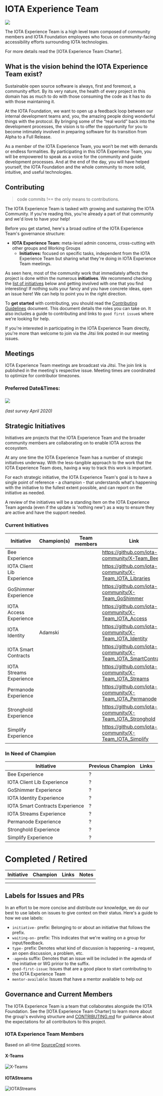 # IOTA Experience Team
![](./page-resources/images/x_team_logo.svg)

The IOTA Experience Team is a high level team composed of community members and IOTA Foundation employees who focus on community-facing accessibility efforts surrounding IOTA technologies.

For more details read the [IOTA Experience Team Charter].

## What is the vision behind the IOTA Experience Team exist?

Sustainable open source software is always, first and foremost, a community effort. By its very nature, the health of every project in this domain has as much to do with those consuming the code as it has to do with those maintaining it.

At the IOTA Foundation, we want to open up a feedback loop between our internal development teams and, you, the amazing people doing wonderful things with the protocol. By bringing some of the “real world” back into the development processes, the vision is to offer the opportunity for you to become intimately involved in preparing software for its transition from Alpha to a Full Release.

As a member of the IOTA Experience Team, you won’t be met with demands or endless formalities. By participating in this IOTA Experience Team, you will be empowered to speak as a voice for the community and guide development processes. And at the end of the day, you will have helped yourself, the IOTA Foundation and the whole community to more solid, intuitive, and useful technologies.

## Contributing

> code commits !== the only means to contributions.

The IOTA Experience Team is tasked with growing and sustaining the IOTA Community. If you're reading this, you're already a part of that community and we'd love to have your help!

Before you get started, here's a broad outline of the IOTA Experience Team's governance structure:

- **IOTA Experience Team:** meta-level admin concerns, cross-cutting with other groups and Working Groups
  - **Initiatives:** focused on specific tasks, independent from the IOTA Experience Team but sharing what they're doing in IOTA Experience Team meetings.

As seen here, most of the community work that immediately affects the project is done within the numerous **initiatives**. We recommend checking the [list of initiatives](#strategic-initiatives) below and getting involved with one that you find interesting! If nothing suits your fancy and you have concrete ideas, open an issue here! We can help to point you in the right direction.

To **get started** with contributing, you should read the [Contributing Guidelines](./CONTRIBUTING.md) document. This document details the roles you can take on. It also includes a guide to contributing and links to `good first issue`s where we're looking for help.

If you're interested in participating in the IOTA Experience Team directly, you're more than welcome to join via the Jitsi link posted in our meeting issues.

## Meetings

IOTA Experience Team meetings are broadcast via Jitsi. The join link is published in the meeting's respective issue. Meeting times are coordinated to optimize for contributor timezones.

### Preferred Date&Times:

### ![](./page-resources/images/readme-date&time.png)

*(last survey April 2020)*

## Strategic Initiatives

Initiatives are projects that the IOTA Experience Team and the broader community members are collaborating on to enable IOTA across the ecosystem.

At any one time the IOTA Experience Team has a number of strategic initiatives underway. With the less-tangible approach to the work that the IOTA Experience Team does, having a way to track this work is important.

For each strategic initiative, the IOTA Experience Team's goal is to have a single point of reference - a champion - that understands what's happening with the initiative to the fullest extent possible, and can report on the initiative as needed.

A review of the initiatives will be a standing item on the IOTA Experience Team agenda (even if the update is 'nothing new') as a way to ensure they are active and have the support needed.

### Current Initiatives

| Initiative              | Champion(s) | Team members | Link                                                         |
| ----------------------- | ----------- | ------------ | ------------------------------------------------------------ |
| Bee Experience          |             |              | https://github.com/iota-community/X-Team_Bee |
| IOTA Client Lib Experience |             |              | https://github.com/iota-community/X-Team_IOTA_Libraries |
| GoShimmer Experience    |             |              | https://github.com/iota-community/X-Team_GoShimmer |
| IOTA Access Experience |             |              | https://github.com/iota-community/X-Team_IOTA_Access |
| IOTA Identity | Adamski |              | https://github.com/iota-community/X-Team_IOTA_Identity |
| IOTA Smart Contracts |  |              | https://github.com/iota-community/X-Team_IOTA_SmartContracts |
| IOTA Streams Experience |             |              | https://github.com/iota-community/X-Team_IOTA_Streams |
| Permanode Experience |             |              | https://github.com/iota-community/X-Team_IOTA_Permanode |
| Stronghold Experience | |              | https://github.com/iota-community/X-Team_IOTA_Stronghold |
| Simplify Experience | |              | https://github.com/iota-community/X-Team_IOTA_Simplify |


### In Need of Champion

| Initiative              | Previous Champion | Links |
| ----------------------- | ----------------- | ----- |
| Bee Experience | ?                 |       |
| IOTA Client Lib Experience | ?                 |       |
| GoShimmer Experience | ?                 |       |
| IOTA Identity Experience | ?                 |       |
| IOTA Smart Contracts Experience | ?                 |       |
| IOTA Streams Experience | ?                 |       |
| Permanode Experience | ?                 |       |
| Stronghold Experience | ?                 |       |
| Simplify Experience | ?                 |       |


# Completed / Retired

| Initiative | Champion | Links | Notes |
| ---------- | -------- | ----- | ----- |
|            |          |       |       |
|            |          |       |       |


## Labels for Issues and PRs

In an effort to be more concise and distribute our knowledge, we do our best to use labels on issues to give context on their status. Here's a guide to how we use labels:

- `initiative-` prefix: Belonging to or about an initiative that follows the prefix.
- `waiting-on-` prefix: This indicates that we're waiting on a group for input/feedback.
- `type-` prefix: Denotes what kind of discussion is happening – a request, an open discussion, a problem, etc.
- `-agenda` suffix: Denotes that an issue will be included in the agenda of the initiative or WG pririor to the suffix.
- `good-first-issue`: Issues that are a good place to start contributing to the IOTA Experience Team
- `mentor-available`: Issues that have a mentor available to help out

## Governance and Current Members

The  IOTA Experience Team is a team that collaborates alongside the IOTA Foundation. See the [IOTA Experience Team Charter] to learn more about the group's evolving structure and [CONTRIBUTING.md](./CONTRIBUTING.md) for guidance about the expectations for all contributors to this project.

### IOTA Experience Team Members
Based on all-time [SourceCred](https://sourcecred.io) scores.

#### X-Teams

![X-Teams](./page-resources/images/contributors_x_teams.svg)

#### IOTAStreams

![IOTAStreams](https://raw.githubusercontent.com/iota-community/IOTAStreams/master/page-resources/images/contributors_x_streams.svg?sanitize=true)


<!-- Source for Markdown links included in this document -->
